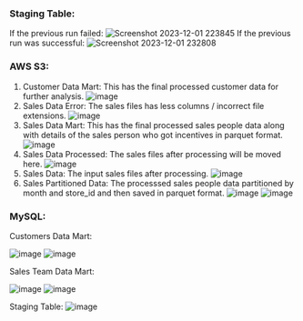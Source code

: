 ### Staging Table:
If the previous run failed:
  ![Screenshot 2023-12-01 223845](https://github.com/aman-tripathi-01/Store.Analysis-PySpark.project/assets/31034814/00d4ff69-d167-4322-ba2a-45180cdd0410)
If the previous run was successful:
  ![Screenshot 2023-12-01 232808](https://github.com/aman-tripathi-01/Store.Analysis-PySpark.project/assets/31034814/32c7f521-56f3-4bdd-8c45-4bf361f96c8e)

### AWS S3:
1. Customer Data Mart: This has the final processed customer data for further analysis.
    ![image](https://github.com/aman-tripathi-01/Store.Analysis-PySpark.project/assets/31034814/f7137212-ab6b-434b-a63a-de426b1e0659)
2. Sales Data Error: The sales files has less columns / incorrect file extensions.
    ![image](https://github.com/aman-tripathi-01/Store.Analysis-PySpark.project/assets/31034814/d2ced080-5ef5-4d2f-9f2f-2929b41fb3aa)
3. Sales Data Mart: This has the final processed sales people data along with details of the sales person who got incentives in parquet format.
    ![image](https://github.com/aman-tripathi-01/Store.Analysis-PySpark.project/assets/31034814/3e38ae78-d44b-4a88-aef1-eed2aac8d2b9)
4. Sales Data Processed: The sales files after processing will be moved here.
    ![image](https://github.com/aman-tripathi-01/Store.Analysis-PySpark.project/assets/31034814/b7c4c7b8-c942-4dfc-ac02-b96b665dd20a)
5. Sales Data: The input sales files after processing.
   ![image](https://github.com/aman-tripathi-01/Store.Analysis-PySpark.project/assets/31034814/1d18adc1-6f88-4656-a1ec-c99ced695edb)
6. Sales Partitioned Data: The processsed sales people data partitioned by month and store_id and then saved in parquet format.
    ![image](https://github.com/aman-tripathi-01/Store.Analysis-PySpark.project/assets/31034814/b262effa-e4aa-4b75-9a23-ba18a62fde69)
    ![image](https://github.com/aman-tripathi-01/Store.Analysis-PySpark.project/assets/31034814/65b05c17-d55f-4314-a7af-8aba442b19cf)


### MySQL:
Customers Data Mart:

  ![image](https://github.com/aman-tripathi-01/Store.Analysis-PySpark.project/assets/31034814/88e6d0e6-2b78-4010-8ecd-a75faed56e59)
  ![image](https://github.com/aman-tripathi-01/Store.Analysis-PySpark.project/assets/31034814/99ea523f-bb14-44cb-9b27-b48328f3148d)

Sales Team Data Mart:

  ![image](https://github.com/aman-tripathi-01/Store.Analysis-PySpark.project/assets/31034814/17a59357-e312-4943-9b9e-67619f8cc5d0)
  ![image](https://github.com/aman-tripathi-01/Store.Analysis-PySpark.project/assets/31034814/abeda56c-adac-46e3-951b-cbe464721ffe)

Staging Table:
  ![image](https://github.com/aman-tripathi-01/Store.Analysis-PySpark.project/assets/31034814/271187a2-9fa4-4662-be3e-b4fcc8a72565)
